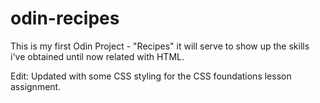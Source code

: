 # odin-recipes

This is my first Odin Project - "Recipes" it will serve to show up the skills
i've obtained until now related with HTML.


Edit: Updated with some CSS styling for the CSS foundations lesson assignment.